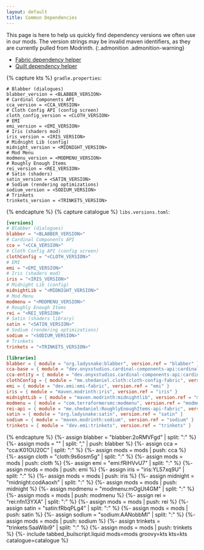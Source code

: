 ```yaml
---
layout: default
title: Common Dependencies
---
```


This page is here to help us quickly find dependency versions we often use in our mods.
The version strings may be invalid maven identifiers, as they are currently pulled from Modrinth.
{:.admonition .admonition-warning}

- [Fabric dependency helper](https://fabricmc.net/develop/)
- [Quilt dependency helper](https://lambdaurora.dev/tools/import_quilt.html)

{% capture kts %}
`gradle.properties`:
```properties
# Blabber (dialogues)
blabber_version = <BLABBER_VERSION>
# Cardinal Components API
cca_version = <CCA_VERSION>
# Cloth Config API (config screen)
cloth_config_version = <CLOTH_VERSION>
# EMI
emi_version = <EMI_VERSION>
# Iris (shaders mod)
iris_version = <IRIS_VERSION>
# Midnight Lib (config)
midnight_version = <MIDNIGHT_VERSION>
# Mod Menu
modmenu_version = <MODMENU_VERSION>
# Roughly Enough Items
rei_version = <REI_VERSION>
# Satin (shaders)
satin_version = <SATIN_VERSION>
# Sodium (rendering optimizations)
sodium_version = <SODIUM_VERSION>
# Trinkets
trinkets_version = <TRINKETS_VERSION>
```
{% endcapture %}
{% capture catalogue %}
`libs.versions.toml`:
```toml
[versions]
# Blabber (dialogues)
blabber = "<BLABBER_VERSION>"
# Cardinal Components API
cca = "<CCA_VERSION>"
# Cloth Config API (config screen)
clothConfig = "<CLOTH_VERSION>"
# EMI
emi = "<EMI_VERSION>"
# Iris (shaders mod)
iris = "<IRIS_VERSION>"
# Midnight Lib (config)
midnightLib = "<MIDNIGHT_VERSION>"
# Mod Menu
modmenu = "<MODMENU_VERSION>"
# Roughly Enough Items
rei = "<REI_VERSION>"
# Satin (shaders library)
satin = "<SATIN_VERSION>"
# Sodium (rendering optimizations)
sodium = "<SODIUM_VERSION>"
# Trinkets
trinkets = "<TRINKETS_VERSION>"

[libraries]
blabber = { module = "org.ladysnake:blabber", version.ref = "blabber" }
cca-base = { module = "dev.onyxstudios.cardinal-components-api:cardinal-components-base", version.ref = "cca" }
cca-entity = { module = "dev.onyxstudios.cardinal-components-api:cardinal-components-entity", version.ref = "cca" }
clothConfig = { module = "me.shedaniel.cloth:cloth-config-fabric", version.ref = "clothConfig"}
emi = { module = "dev.emi:emi-fabric", version.ref = "emi" }
iris = { module = "maven.modrinth:iris", version.ref = "iris" }
midnightLib = { module = "maven.modrinth:midnightlib", version.ref = "midnightLib" }
modmenu = { module = "com.terraformersmc:modmenu", version.ref = "modmenu"}
rei-api = { module = "me.shedaniel:RoughlyEnoughItems-api-fabric", version.ref = "rei" }
satin = { module = "org.ladysnake:satin", version.ref = "satin" }
sodium = { module = "maven.modrinth:sodium", version.ref = "sodium" }
trinkets = { module = "dev.emi:trinkets", version.ref = "trinkets" }
```
{% endcapture %}
{%- assign blabber = "blabber:2oRMVFgd" | split: ":" %}
{%- assign mods = "" | split: "," | push: blabber %}
{%- assign cca = "cca:K01OU20C" | split: ":" %}
{%- assign mods = mods | push: cca %}
{%- assign cloth = "cloth:9s6osm5g" | split: ":" %}
{%- assign mods = mods | push: cloth %}
{%- assign emi = "emi:fRiHVvU7" | split: ":" %}
{%- assign mods = mods | push: emi %}
{%- assign iris = "iris:YL57xq9U" | split: ":" %}
{%- assign mods = mods | push: iris %}
{%- assign midnight = "midnight:codAaoxh" | split: ":" %}
{%- assign mods = mods | push: midnight %}
{%- assign modmenu = "modmenu:mOgUt4GM" | split: ":" %}
{%- assign mods = mods | push: modmenu %}
{%- assign rei = "rei:nfn13YXA" | split: ":" %}
{%- assign mods = mods | push: rei %}
{%- assign satin = "satin:fRbqPLg4" | split: ":" %}
{%- assign mods = mods | push: satin %}
{%- assign sodium = "sodium:AANobbMI" | split: ":" %}
{%- assign mods = mods | push: sodium %}
{%- assign trinkets = "trinkets:5aaWibi9" | split: ":" %}
{%- assign mods = mods | push: trinkets %}
{%- include tabbed_builscript.liquid mods=mods groovy=kts kts=kts catalogue=catalogue %}
